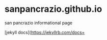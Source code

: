 # sanpancrazio.github.io
san pancrazio informational page


[jekyll docs](https://jekyllrb.com/docs=
